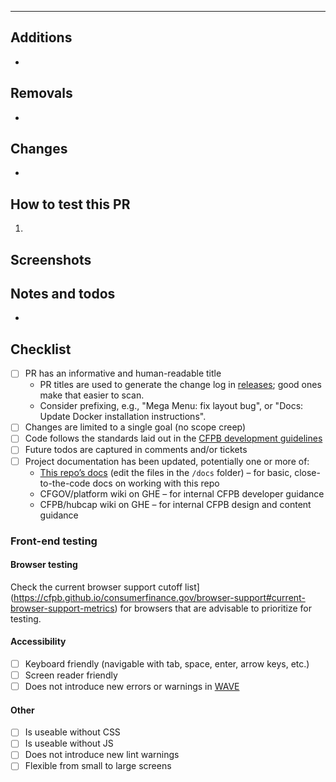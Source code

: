 <!-- Enter an explanation of what the pull request does and why. -->


---

<!-- Feel free to delete any sections that are not applicable to this PR. -->


## Additions

-


## Removals

-


## Changes

-


## How to test this PR

1.


## Screenshots


## Notes and todos

-


## Checklist

<!-- Feel free to delete any checkboxes that are not applicable to this PR. -->

- [ ] PR has an informative and human-readable title
  - PR titles are used to generate the change log in [releases](../../releases); good ones make that easier to scan.
  - Consider prefixing, e.g., "Mega Menu: fix layout bug", or "Docs: Update Docker installation instructions".
- [ ] Changes are limited to a single goal (no scope creep)
- [ ] Code follows the standards laid out in the [CFPB development guidelines](https://github.com/cfpb/development)
- [ ] Future todos are captured in comments and/or tickets
- [ ] Project documentation has been updated, potentially one or more of:
  - [This repo’s docs](https://cfpb.github.io/consumerfinance.gov/) (edit the files in the `/docs` folder) – for basic, close-to-the-code docs on working with this repo
  - CFGOV/platform wiki on GHE – for internal CFPB developer guidance
  - CFPB/hubcap wiki on GHE – for internal CFPB design and content guidance

### Front-end testing

<!--
When new (or significantly modified) front-end functionality is present, the following things should be tested.
Feel free to delete this section if not applicable to this PR.
-->

#### Browser testing

Check the current browser support cutoff list](https://cfpb.github.io/consumerfinance.gov/browser-support#current-browser-support-metrics) for browsers that are advisable
to prioritize for testing.

#### Accessibility

- [ ] Keyboard friendly (navigable with tab, space, enter, arrow keys, etc.)
- [ ] Screen reader friendly
- [ ] Does not introduce new errors or warnings in [WAVE](https://wave.webaim.org/extension/)

#### Other

- [ ] Is useable without CSS
- [ ] Is useable without JS
- [ ] Does not introduce new lint warnings
- [ ] Flexible from small to large screens
